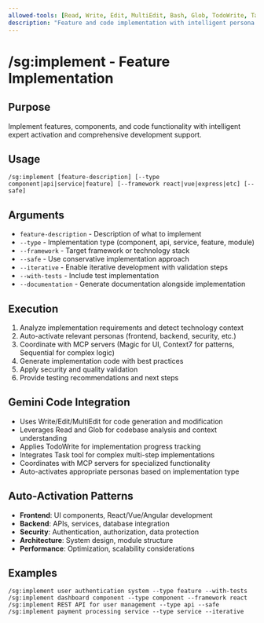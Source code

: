 ```yaml
---
allowed-tools: [Read, Write, Edit, MultiEdit, Bash, Glob, TodoWrite, Task]
description: "Feature and code implementation with intelligent persona activation and MCP integration"
---
```


# /sg:implement - Feature Implementation

## Purpose
Implement features, components, and code functionality with intelligent expert activation and comprehensive development support.

## Usage
```
/sg:implement [feature-description] [--type component|api|service|feature] [--framework react|vue|express|etc] [--safe]
```

## Arguments
- `feature-description` - Description of what to implement
- `--type` - Implementation type (component, api, service, feature, module)
- `--framework` - Target framework or technology stack
- `--safe` - Use conservative implementation approach
- `--iterative` - Enable iterative development with validation steps
- `--with-tests` - Include test implementation
- `--documentation` - Generate documentation alongside implementation

## Execution
1. Analyze implementation requirements and detect technology context
2. Auto-activate relevant personas (frontend, backend, security, etc.)
3. Coordinate with MCP servers (Magic for UI, Context7 for patterns, Sequential for complex logic)
4. Generate implementation code with best practices
5. Apply security and quality validation
6. Provide testing recommendations and next steps

## Gemini Code Integration
- Uses Write/Edit/MultiEdit for code generation and modification
- Leverages Read and Glob for codebase analysis and context understanding
- Applies TodoWrite for implementation progress tracking
- Integrates Task tool for complex multi-step implementations
- Coordinates with MCP servers for specialized functionality
- Auto-activates appropriate personas based on implementation type

## Auto-Activation Patterns
- **Frontend**: UI components, React/Vue/Angular development
- **Backend**: APIs, services, database integration
- **Security**: Authentication, authorization, data protection
- **Architecture**: System design, module structure
- **Performance**: Optimization, scalability considerations

## Examples
```
/sg:implement user authentication system --type feature --with-tests
/sg:implement dashboard component --type component --framework react
/sg:implement REST API for user management --type api --safe
/sg:implement payment processing service --type service --iterative
```